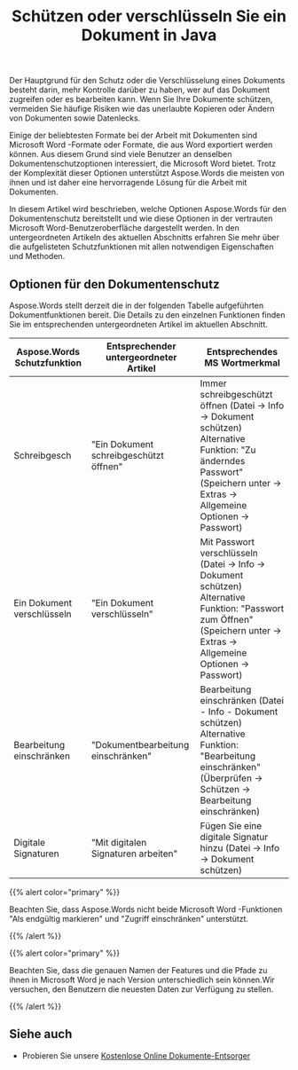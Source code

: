 ﻿---
title: Schützen oder verschlüsseln Sie ein Dokument in Java
second_title: Aspose.Words für Java
articleTitle: Schützen oder Verschlüsseln eines Dokuments
linktitle: Schützen oder Verschlüsseln eines Dokuments
description: "Verschlüsseln Sie ein Dokument, beschränken Sie die Bearbeitung, verwenden Sie digitale Signaturen zum Schutz von Dokumenten. Aspose.Words unterstützt die meisten Wortschutzoptionen mit Java."
type: docs
weight: 50
url: /de/java/protect-or-encrypt-a-document/
timestamp: 2024-01-27-14-07-04
---

Der Hauptgrund für den Schutz oder die Verschlüsselung eines Dokuments besteht darin, mehr Kontrolle darüber zu haben, wer auf das Dokument zugreifen oder es bearbeiten kann. Wenn Sie Ihre Dokumente schützen, vermeiden Sie häufige Risiken wie das unerlaubte Kopieren oder Ändern von Dokumenten sowie Datenlecks.

Einige der beliebtesten Formate bei der Arbeit mit Dokumenten sind Microsoft Word -Formate oder Formate, die aus Word exportiert werden können. Aus diesem Grund sind viele Benutzer an denselben Dokumentenschutzoptionen interessiert, die Microsoft Word bietet. Trotz der Komplexität dieser Optionen unterstützt Aspose.Words die meisten von ihnen und ist daher eine hervorragende Lösung für die Arbeit mit Dokumenten.

In diesem Artikel wird beschrieben, welche Optionen Aspose.Words für den Dokumentenschutz bereitstellt und wie diese Optionen in der vertrauten Microsoft Word-Benutzeroberfläche dargestellt werden. In den untergeordneten Artikeln des aktuellen Abschnitts erfahren Sie mehr über die aufgelisteten Schutzfunktionen mit allen notwendigen Eigenschaften und Methoden.

## Optionen für den Dokumentenschutz

Aspose.Words stellt derzeit die in der folgenden Tabelle aufgeführten Dokumentfunktionen bereit. Die Details zu den einzelnen Funktionen finden Sie im entsprechenden untergeordneten Artikel im aktuellen Abschnitt.

| Aspose.Words Schutzfunktion | Entsprechender untergeordneter Artikel | Entsprechendes MS Wortmerkmal |
| ------------------------------- | ------------------------------ | ------------------------------------------------------------ |
| Schreibgesch | "Ein Dokument schreibgeschützt öffnen" | Immer schreibgeschützt öffnen (Datei → Info → Dokument schützen)<br />Alternative Funktion: "Zu änderndes Passwort" (Speichern unter → Extras → Allgemeine Optionen → Passwort) |
| Ein Dokument verschlüsseln | "Ein Dokument verschlüsseln" | Mit Passwort verschlüsseln (Datei → Info → Dokument schützen)<br />Alternative Funktion: "Passwort zum Öffnen" (Speichern unter → Extras → Allgemeine Optionen → Passwort) |
| Bearbeitung einschränken | "Dokumentbearbeitung einschränken" | Bearbeitung einschränken (Datei - Info - Dokument schützen)<br />Alternative Funktion: "Bearbeitung einschränken" (Überprüfen → Schützen → Bearbeitung einschränken) |
| Digitale Signaturen | "Mit digitalen Signaturen arbeiten" | Fügen Sie eine digitale Signatur hinzu (Datei → Info → Dokument schützen) |

{{% alert color="primary" %}}

Beachten Sie, dass Aspose.Words nicht beide Microsoft Word -Funktionen "Als endgültig markieren" und "Zugriff einschränken" unterstützt.

{{% /alert %}}

{{% alert color="primary" %}}

Beachten Sie, dass die genauen Namen der Features und die Pfade zu ihnen in Microsoft Word je nach Version unterschiedlich sein können.Wir versuchen, den Benutzern die neuesten Daten zur Verfügung zu stellen.

{{% /alert %}}

## Siehe auch

* Probieren Sie unsere [Kostenlose Online Dokumente-Entsorger](https://products.aspose.app/words/unlock)
